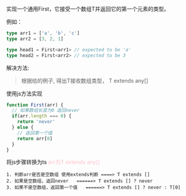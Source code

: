 实现一个通用First<T>，它接受一个数组T并返回它的第一个元素的类型。

例如：
```typescript
type arr1 = ['a', 'b', 'c']
type arr2 = [3, 2, 1]

type head1 = First<arr1> // expected to be 'a'
type head2 = First<arr2> // expected to be 3
```

解决方法:

> 根据给的例子, 得出T接收数组类型， T extends any[]

使用js方法实现

```javascript
function First(arr) {
  // 如果数组长度为0 返回never
  if(arr.length === 0) {
    return 'never'
  } else {
    // 返回第一个值
    return arr[0]
  }
}
```

将js步骤转换为ts <font color=pink>arr为T extends any[]</font>

```
1. 判断arr是否是空数组 使用extends判断 ====> T extends []
2. 如果是空数组，返回never   ======> T extends [] ? never
3. 如果不是空数组，返回第一个值   ======> T extends [] ? never : T[0]
```
